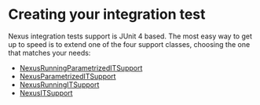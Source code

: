 Creating your integration test
==============================

Nexus integration tests support is JUnit 4 based. The most easy way to get up to speed is to extend one of the four support classes, choosing the one that matches your needs:
* [NexusRunningParametrizedITSupport](src/test/java/org/sonatype/nexus/testsuite/guide/nrpits/README.md)
* [NexusParametrizedITSupport](src/test/java/org/sonatype/nexus/testsuite/guide/npits/README.md)
* [NexusRunningITSupport](src/test/java/org/sonatype/nexus/testsuite/guide/nrits/README.md)
* [NexusITSupport](src/test/java/org/sonatype/nexus/testsuite/guide/nits/README.md)

